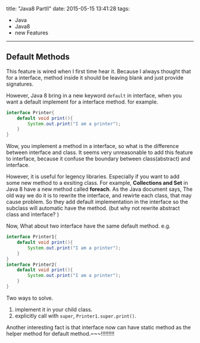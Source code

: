 title: "Java8 PartII"
date: 2015-05-15 13:41:28
tags:
- Java
- Java8
- new Features

---

## Default Methods
This feature is wired when I first time hear it. Because I always thought that for a interface, method inside it should be leaving blank and just provide signatures.

However, Java 8 bring in  a new keyword `default` in interface, when you want a default implement for a interface method. for example.

```java
interface Printer{
	default void print(){
		System.out.print("I am a printer");
	}
}
```

Wow, you implement a method in a interface, so what is the difference between interface and class. It seems very unreasonable to add this feature to interface, because it confuse the boundary between class(abstract) and interface.

However, it is useful for legency libraries. Especially if you want to add some new method to a exsiting class. For example, **Collections and Set** in Java 8 have a new method called **foreach**. As the Java document says, The old way we do it is to rewrite the interface, and rewirte each class, that may cause problem. So they add default implementation in the interface so the subclass will automatic have the method. (but why not rewrite abstract class and interface? )

Now, What about two interface have the same default method. e.g.

```Java
interface Printer1{
	default void print(){
		System.out.print("I am a printer");
	}
}
interface Printer2{
	default void print(){
		System.out.print("I am a printer");
	}
}

```
Two ways to solve.

1. implement it in your child class.
2. explicitly call with `super`, `Printer1.super.print()`.

Another interesting fact is that interface now can have static method as the helper method for default method.~~~!!!!!!!!!